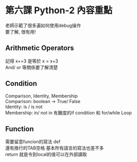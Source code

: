 # 第六課 Python-2 內容重點

老師示範了很多遍如何使用debug操作  
要了解, 很有用!
## Arithmetic Operators
記得 x+=3 是等於 x = x+3  
And/ or 等關係要了解清楚  

## Condition
Comparison, Identity, Membership  
Comparison: boolean -> True/ False  
Identity: is / is not  
Membership: in/ not in
有難度的if condition 和 for/while Loop  

## Function
需要留意funcion的寫法 def  
還有換行的TAB空格
基本所有語言的寫法也差不多  
return 就是令到local的值可以在外部讀取
